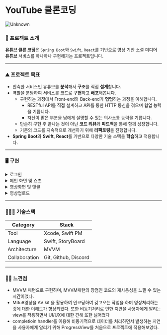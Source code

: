# YouTube 클론코딩 
![Unknown](https://github.com/NKLCBJoin/oh_OOTD/assets/114370871/b2b9f620-522e-4df7-87f8-b0f00eaa6935)


### 📖 프로젝트 소개

**유튜브 클론 코딩**은 `Spring Boot`와  `Swift`, `React`를 기반으로 영상 기반 소셜 미디어 **유튜브** 서비스를 하나하나 구현해가는 프로젝트입니다.

--------


### ⛰️ 프로젝트 목표

- 친숙한 서비스인 유튜브를 **분석**해서 **구조**를 직접 **설계**합니다.
- 역할을 분담하여 서비스를 코드로 **구현**하고 **배포**해봅니다.
    - 구현하는 과정에서 Front-end와 Back-end가 **협업**하는 과정을 이해합니다.
        - RESTful API를 직접 설계하고 API를 통한 HTTP 통신을 겪으며 협업 능력을 기릅니다.
        - 자신이 맡은 부분을 남에게 설명할 수 있는 의사소통 능력을 기릅니다.
    - 단순히 구현 후 끝나는 것이 아닌 **코드 리뷰**와 **피드백**을 통해 함께 성장합니다.
    - 기존의 코드를 지속적으로 개선하기 위해 **리팩토링**을 진행합니다.
- **Spring Boot**와  **Swift**, **React**를 기반으로 다양한 기술 스택을 **학습**하고 적용합니다.



--------



### 🖥 ️구현
<details>
<summary>로그인</summary>
<div markdown="1">
![ezgif com-video-to-gif-4](https://github.com/NKLCBJoin/oh_OOTD/assets/114370871/caf9b3f7-ae54-49e5-9fc1-f0ccc13582ec)

  - 소셜로그인(구글) 구현 
  - 로그인, 로그아웃
</div>
</details>

<details>
<summary>메인 화면 및 쇼츠 </summary>
<div markdown="1">
![ezgif com-video-to-gif-3](https://github.com/NKLCBJoin/oh_OOTD/assets/114370871/2872d5ce-88b0-4d49-8c39-82db4742d0f7)
  
  -메인화면 및 쇼츠화면
</div>
</details>

<details>
<summary>영상화면 및 댓글</summary>
<div markdown="1">
![ezgif com-video-to-gif-2](https://github.com/NKLCBJoin/oh_OOTD/assets/114370871/def10b58-61a7-4576-a51c-fa12d90c9624)
  
  -영상호출(M3u8)
  -댓글
</div>
</details>

<details>
<summary>영상업로드</summary>
<div markdown="1">
![ezgif com-video-to-gif-7-min](https://github.com/NKLCBJoin/oh_OOTD/assets/114370871/e09a86ff-902d-47c9-b3d9-79521b14b316)
  
  -영상업로드 및 인코딩
</div>
</details>




--------
### 👨🏻‍💻 기술스택
|Category|Stack|
|------|---|
|Tool|Xcode, Swift PM|
|Language|Swift, StoryBoard|
|Architecture|MVVM|
|Collaboration|Git, Github, Discord|

--------



### ✍🏻 느낀점
- MVVM 패턴으로 구현하며, MVVM패턴의 장점인 코드의 재사용성을 느낄 수 있는 시간이었다.
- M3u8영상을 AV kit 을 활용하여 인코딩하여 갖고오는 작업을 하며 영상처리하는 것에 대한 이해도가 향상되었다. 또한 비동기처리로 인한 지연을 사용자에게 알리는 view를 적용하면서 UI/UX에 대한 견해 또한 넒어졌다 
- completioin handler를 이용해 비동기적으로 데이터를 처리하면서 발생하는 지연을 사용자에게 알리기 위해 ProgressView를 처음으로 프로젝트에 적용해보았다.

